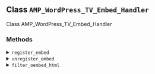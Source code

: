 ## Class `AMP_WordPress_TV_Embed_Handler`

Class AMP_WordPress_TV_Embed_Handler

### Methods
<details>
<summary><code>register_embed</code></summary>

```php
public register_embed()
```

Register embed.


</details>
<details>
<summary><code>unregister_embed</code></summary>

```php
public unregister_embed()
```

Unregister embed.


</details>
<details>
<summary><code>filter_oembed_html</code></summary>

```php
public filter_oembed_html( $cache, $url )
```

Filters the oembed HTML to make it valid AMP.


</details>
